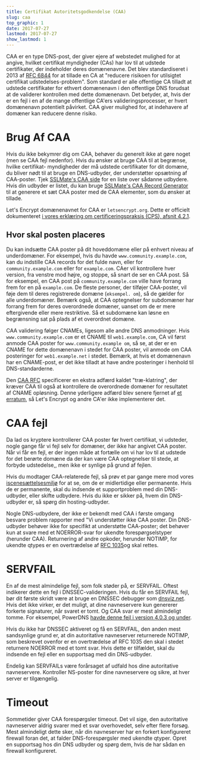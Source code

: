 ```yaml
---
title: Certifikat Autoritetsgodkendelse (CAA)
slug: caa
top_graphic: 1
date: 2017-07-27
lastmod: 2017-07-27
show_lastmod: 1
---
```



CAA er en type DNS-post, der giver ejere af webstedet mulighed for at angive, hvilket certifikat myndigheder (CAs) har lov til at udstede certifikater, der indeholder deres domænenavne. Det blev standardiseret i 2013 af [RFC 6844](https://tools.ietf.org/html/rfc6844) for at tillade en CA at "reducere risikoen for utilsigtet certifikat udstedelses-problem". Som standard er alle offentlige CA tilladt at udstede certifikater for ethvert domænenavn i den offentlige DNS forudsat at de validerer kontrollen med dette domænenavn. Det betyder, at, hvis der er en fejl i en af de mange offentlige CA'ers valideringsprocesser, er hvert domænenavn potentielt påvirket. CAA giver mulighed for, at indehavere af domæner kan reducere denne risiko.

# Brug Af CAA

Hvis du ikke bekymrer dig om CAA, behøver du generelt ikke at gøre noget (men se CAA fejl nedenfor). Hvis du ønsker at bruge CAA til at begrænse, hvilke certifikat- myndigheder der må udstede certifikater for dit domæne, du bliver nødt til at bruge en DNS-udbyder, der understøtter opsætning af CAA-poster. Tjek [SSLMate's CAA side](https://sslmate.com/caa/support) for en liste over sådanne udbydere. Hvis din udbyder er listet, du kan bruge [SSLMate's CAA Record Generator](https://sslmate.com/caa/) til at generere et sæt CAA poster med de CAA elementer, som du ønsker at tillade.

Let's Encrypt domænenavnet for CAA er `letsencrypt.org`. Dette er officielt dokumenteret [i vores erklæring om certificeringspraksis (CPS), afsnit 4.2.1](/repository).

## Hvor skal posten placeres

Du kan indsætte CAA poster på dit hoveddomæne eller på enhvert niveau af underdomæner. For eksempel, hvis du havde `www.community.example.com`, kan du indstille CAA records for det fulde navn, eller for `community.example.com` eller for `example.com`. CAer vil kontrollere hver version, fra venstre mod højre, og stoppe, så snart de ser en CAA post. Så for eksempel, en CAA post på `community.example.com` ville have forrang frem for en på `example.com`. De fleste personer, der tilføjer CAA-poster, vil føje dem til deres registrerede domæne (`eksempel. om`), så de gælder for alle underdomæner. Bemærk også, at CAA optegnelser for subdomæner har forrang frem for deres overordnede domæner, uanset om de er mere eftergivende eller mere restriktive. Så et subdomæne kan løsne en begrænsning sat på plads af et overordnet domæne.

CAA validering følger CNAMEs, ligesom alle andre DNS anmodninger. Hvis `www.community.example.com` er et CNAME til `web1.example.com`, CA vil først anmode CAA poster for `www.community.example om`, så se, at der er en CNAME for dette domænenavn i stedet for CAA poster, vil anmode om CAA posteringer for `web1.example.net` i stedet. Bemærk, at hvis et domænenavn har en CNAME-post, er det ikke tilladt at have andre posteringer i henhold til DNS-standarderne.

Den [CAA RFC](https://tools.ietf.org/html/rfc6844) specificerer en ekstra adfærd kaldet "træ-klatring", der kræver CAA til også at kontrollere de overordnede domæner for resultatet af CNAME opløsning. Denne yderligere adfærd blev senere fjernet af [et erratum](https://www.rfc-editor.org/errata/eid5065), så Let's Encrypt og andre CA'er ikke implementerer det.

# CAA fejl

Da lad os kryptere kontrollerer CAA poster før hvert certifikat, vi udsteder, nogle gange får vi fejl selv for domæner, der ikke har angivet CAA poster. Når vi får en fejl, er der ingen måde at fortælle om vi har lov til at udstede for det berørte domæne da der kan være CAA optegnelser til stede, at forbyde udstedelse,, men ikke er synlige på grund af fejlen.

Hvis du modtager CAA-relaterede fejl, så prøv et par gange mere mod vores [iscenesættelsesmiljø](/docs/staging-environment) for at se, om de er midlertidige eller permanente. Hvis de er permanente, skal du indsende et supportproblem med din DNS-udbyder, eller skifte udbydere. Hvis du ikke er sikker på, hvem din DNS-udbyder er, så spørg din hosting-udbyder.

Nogle DNS-udbydere, der ikke er bekendt med CAA i første omgang besvare problem rapporter med "Vi understøtter ikke CAA poster. Din DNS-udbyder behøver ikke for specifikt at understøtte CAA-poster; det behøver kun at svare med et NOERROR-svar for ukendte forespørgselstyper (herunder CAA). Returnering af andre opkoder, herunder NOTIMP, for ukendte qtypes er en overtrædelse af [RFC 1035](https://tools.ietf.org/html/rfc1035)og skal rettes.

# SERVFAIL

En af de mest almindelige fejl, som folk støder på, er SERVFAIL. Oftest indikerer dette en fejl i DNSSEC-valideringen. Hvis du får en SERVFAIL fejl, bør dit første skridt være at bruge en DNSSEC debugger som [dnsviz.net](http://dnsviz.net/). Hvis det ikke virker, er det muligt, at dine navneservere kun genererer forkerte signaturer, når svaret er tomt. Og CAA svar er mest almindeligt tomme.  For eksempel, PowerDNS [havde denne fejl i version 4.0.3 og under](https://community.letsencrypt.org/t/caa-servfail-changes/38298/2?u=jsha).

Hvis du ikke har DNSSEC aktiveret og få en SERVFAIL, den anden mest sandsynlige grund er, at din autoritative navneserver returnerede NOTIMP, som beskrevet ovenfor er en overtrædelse af RFC 1035 den skal i stedet returnere NOERROR med et tomt svar. Hvis dette er tilfældet, skal du indsende en fejl eller en supportsag med din DNS-udbyder.

Endelig kan SERVFAILs være forårsaget af udfald hos dine autoritative navneservere. Kontroller NS-poster for dine navneservere og sikre, at hver server er tilgængelig.

# Timeout

Sommetider giver CAA forespørgsler timeout. Det vil sige, den autoritative navneserver aldrig svarer med et svar overhovedet, selv efter flere forsøg. Mest almindeligt dette sker, når din navneserver har en forkert konfigureret firewall foran det, at falder DNS-forespørgsler med ukendte qtyper. Opret en supportsag hos din DNS udbyder og spørg dem, hvis de har sådan en firewall konfigureret.
